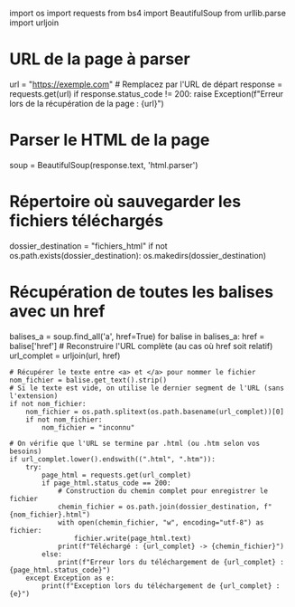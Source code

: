 import os
import requests
from bs4 import BeautifulSoup
from urllib.parse import urljoin

# URL de la page à parser
url = "https://exemple.com"  # Remplacez par l'URL de départ
response = requests.get(url)
if response.status_code != 200:
    raise Exception(f"Erreur lors de la récupération de la page : {url}")

# Parser le HTML de la page
soup = BeautifulSoup(response.text, 'html.parser')

# Répertoire où sauvegarder les fichiers téléchargés
dossier_destination = "fichiers_html"
if not os.path.exists(dossier_destination):
    os.makedirs(dossier_destination)

# Récupération de toutes les balises <a> avec un href
balises_a = soup.find_all('a', href=True)
for balise in balises_a:
    href = balise['href']
    # Reconstruire l'URL complète (au cas où href soit relatif)
    url_complet = urljoin(url, href)
    
    # Récupérer le texte entre <a> et </a> pour nommer le fichier
    nom_fichier = balise.get_text().strip()
    # Si le texte est vide, on utilise le dernier segment de l'URL (sans l'extension)
    if not nom_fichier:
        nom_fichier = os.path.splitext(os.path.basename(url_complet))[0]
        if not nom_fichier:
            nom_fichier = "inconnu"
    
    # On vérifie que l'URL se termine par .html (ou .htm selon vos besoins)
    if url_complet.lower().endswith((".html", ".htm")):
        try:
            page_html = requests.get(url_complet)
            if page_html.status_code == 200:
                # Construction du chemin complet pour enregistrer le fichier
                chemin_fichier = os.path.join(dossier_destination, f"{nom_fichier}.html")
                with open(chemin_fichier, "w", encoding="utf-8") as fichier:
                    fichier.write(page_html.text)
                print(f"Téléchargé : {url_complet} -> {chemin_fichier}")
            else:
                print(f"Erreur lors du téléchargement de {url_complet} : {page_html.status_code}")
        except Exception as e:
            print(f"Exception lors du téléchargement de {url_complet} : {e}")
